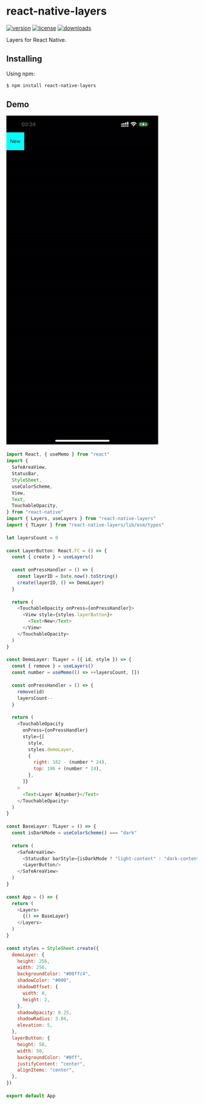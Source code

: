 # react-native-layers
[![version](https://img.shields.io/npm/v/react-native-layers.svg?style=flat-square&logo=npm)](https://npmjs.com/package/react-native-layers)
[![license](https://img.shields.io/npm/l/react-native-layers.svg?style=flat-square&logo=npm)](https://npmjs.com/package/react-native-layers)
[![downloads](https://img.shields.io/npm/dm/react-native-layers.svg?style=flat-square&logo=npm)](https://npmjs.com/package/react-native-layers)

Layers for React Native.

## Installing
Using npm:
```bash
$ npm install react-native-layers
```

## Demo
![Demo](./demo/video.gif)
```javascript
import React, { useMemo } from "react"
import {
  SafeAreaView,
  StatusBar,
  StyleSheet,
  useColorScheme,
  View,
  Text,
  TouchableOpacity,
} from "react-native"
import { Layers, useLayers } from "react-native-layers"
import { TLayer } from "react-native-layers/lib/esm/types"

let layersCount = 0

const LayerButton: React.FC = () => {
  const { create } = useLayers()

  const onPressHandler = () => {
    const layerID = Date.now().toString()
    create(layerID, () => DemoLayer)
  }

  return (
    <TouchableOpacity onPress={onPressHandler}>
      <View style={styles.layerButton}>
        <Text>New</Text>
      </View>
    </TouchableOpacity>
  )
}

const DemoLayer: TLayer = ({ id, style }) => {
  const { remove } = useLayers()
  const number = useMemo(() => ++layersCount, [])

  const onPressHandler = () => {
    remove(id)
    layersCount--
  }

  return (
    <TouchableOpacity
      onPress={onPressHandler}
      style={[
        style,
        styles.demoLayer,
        {
          right: 162 - (number * 24),
          top: 196 + (number * 24),
        },
      ]}
    >
      <Text>Layer №{number}</Text>
    </TouchableOpacity>
  )
}

const BaseLayer: TLayer = () => {
  const isDarkMode = useColorScheme() === "dark"

  return (
    <SafeAreaView>
      <StatusBar barStyle={isDarkMode ? "light-content" : "dark-content"}/>
      <LayerButton/>
    </SafeAreaView>
  )
}

const App = () => {
  return (
    <Layers>
      {() => BaseLayer}
    </Layers>
  )
}

const styles = StyleSheet.create({
  demoLayer: {
    height: 256,
    width: 256,
    backgroundColor: "#00ffc4",
    shadowColor: "#000",
    shadowOffset: {
      width: 0,
      height: 2,
    },
    shadowOpacity: 0.25,
    shadowRadius: 3.84,
    elevation: 5,
  },
  layerButton: {
    height: 50,
    width: 50,
    backgroundColor: "#0ff",
    justifyContent: "center",
    alignItems: "center",
  },
})

export default App
```
